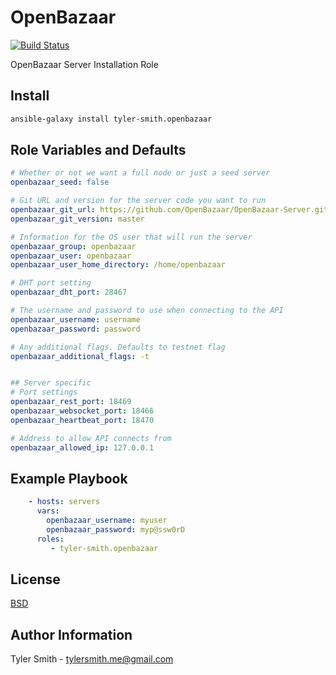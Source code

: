 OpenBazaar
=========

[![Build Status](https://api.travis-ci.org/tyler-smith/ansible-role-openbazaar.png)](https://api.travis-ci.org/tyler-smith/ansible-role-openbazaar.png)

OpenBazaar Server Installation Role

Install
----------------

```sh
ansible-galaxy install tyler-smith.openbazaar
```

Role Variables and Defaults
--------------

```yaml
# Whether or not we want a full node or just a seed server
openbazaar_seed: false

# Git URL and version for the server code you want to run
openbazaar_git_url: https://github.com/OpenBazaar/OpenBazaar-Server.git
openbazaar_git_version: master

# Information for the OS user that will run the server
openbazaar_group: openbazaar
openbazaar_user: openbazaar
openbazaar_user_home_directory: /home/openbazaar

# DHT port setting
openbazaar_dht_port: 28467

# The username and password to use when connecting to the API
openbazaar_username: username
openbazaar_password: password

# Any additional flags. Defaults to testnet flag
openbazaar_additional_flags: -t


## Server specific
# Port settings
openbazaar_rest_port: 18469
openbazaar_websocket_port: 18466
openbazaar_heartbeat_port: 18470

# Address to allow API connects from
openbazaar_allowed_ip: 127.0.0.1

```

Example Playbook
----------------

```yaml
    - hosts: servers
      vars:
        openbazaar_username: myuser
        openbazaar_password: myp@ssw0rD
      roles:
         - tyler-smith.openbazaar
```

License
-------

[BSD](LICENSE)

Author Information
------------------

Tyler Smith - tylersmith.me@gmail.com
